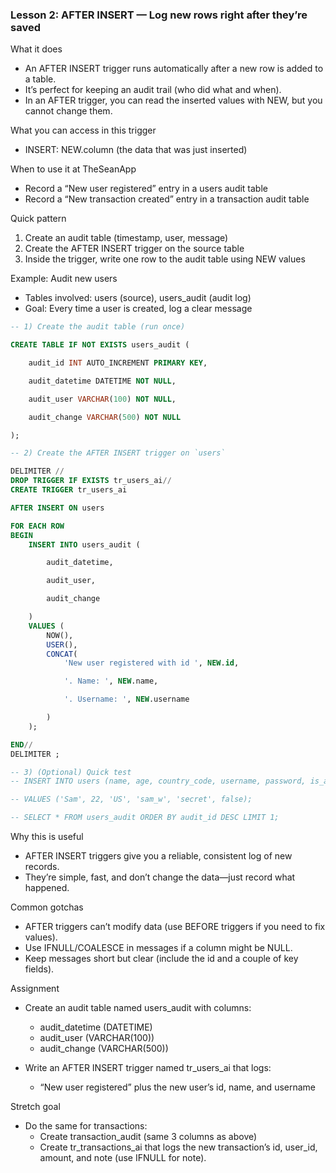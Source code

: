 ### Lesson 2: AFTER INSERT — Log new rows right after they’re saved

What it does
- An AFTER INSERT trigger runs automatically after a new row is added to a table.
- It’s perfect for keeping an audit trail (who did what and when).
- In an AFTER trigger, you can read the inserted values with NEW, but you cannot change them.

What you can access in this trigger
- INSERT: NEW.column (the data that was just inserted)

When to use it at TheSeanApp
- Record a “New user registered” entry in a users audit table
- Record a “New transaction created” entry in a transaction audit table

Quick pattern
1) Create an audit table (timestamp, user, message)
2) Create the AFTER INSERT trigger on the source table
3) Inside the trigger, write one row to the audit table using NEW values

Example: Audit new users
- Tables involved: users (source), users_audit (audit log)
- Goal: Every time a user is created, log a clear message


```sql
-- 1) Create the audit table (run once)

CREATE TABLE IF NOT EXISTS users_audit (

    audit_id INT AUTO_INCREMENT PRIMARY KEY,

    audit_datetime DATETIME NOT NULL,

    audit_user VARCHAR(100) NOT NULL,

    audit_change VARCHAR(500) NOT NULL

);

-- 2) Create the AFTER INSERT trigger on `users`

DELIMITER //
DROP TRIGGER IF EXISTS tr_users_ai//
CREATE TRIGGER tr_users_ai

AFTER INSERT ON users

FOR EACH ROW
BEGIN
    INSERT INTO users_audit (

        audit_datetime,

        audit_user,

        audit_change

    )
    VALUES (
        NOW(),
        USER(),
        CONCAT(
            'New user registered with id ', NEW.id,

            '. Name: ', NEW.name,

            '. Username: ', NEW.username

        )
    );

END//
DELIMITER ;
```

```sql
-- 3) (Optional) Quick test
-- INSERT INTO users (name, age, country_code, username, password, is_admin)

-- VALUES ('Sam', 22, 'US', 'sam_w', 'secret', false);

-- SELECT * FROM users_audit ORDER BY audit_id DESC LIMIT 1;
```


Why this is useful
- AFTER INSERT triggers give you a reliable, consistent log of new records.
- They’re simple, fast, and don’t change the data—just record what happened.

Common gotchas
- AFTER triggers can’t modify data (use BEFORE triggers if you need to fix values).
- Use IFNULL/COALESCE in messages if a column might be NULL.
- Keep messages short but clear (include the id and a couple of key fields).

Assignment
- Create an audit table named users_audit with columns:
  - audit_datetime (DATETIME)
  - audit_user (VARCHAR(100))
  - audit_change (VARCHAR(500))

- Write an AFTER INSERT trigger named tr_users_ai that logs:
  - “New user registered” plus the new user’s id, name, and username

Stretch goal
- Do the same for transactions:
  - Create transaction_audit (same 3 columns as above)
  - Create tr_transactions_ai that logs the new transaction’s id, user_id, amount, and note (use IFNULL for note).